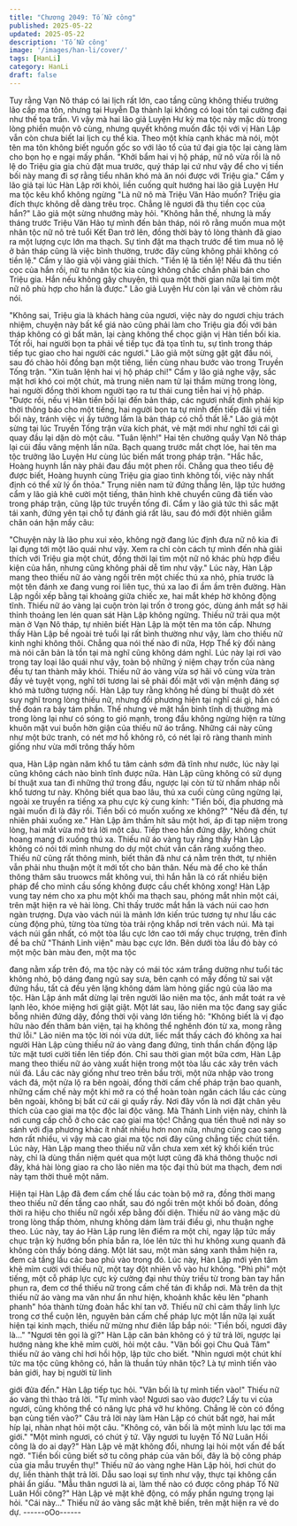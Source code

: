 ```yaml
---
title: "Chương 2049: Tố Nữ công"
published: 2025-05-22
updated: 2025-05-22
description: 'Tố Nữ công'
image: '/images/han-li/cover/'
tags: [HanLi]
category: HanLi
draft: false
---
```


Tuy rằng Vạn Nô tháp có lai lịch rất lớn, cao tầng cũng không
thiếu trưởng lão cấp ma tôn, nhưng tại Huyễn Dạ thành lại không
có loại tồn tại cường đại như thế tọa trấn.
Vì vậy mà hai lão giả Luyện Hư kỳ ma tộc này mặc dù trong lòng
phiền muộn vô cùng, nhưng quyết không muốn đắc tội với vị Hàn
Lập vẫn còn chưa biết lai lịch cụ thể kia.
Theo một khía cạnh khác mà nói, một tên ma tôn không biết
nguồn gốc so với lão tổ của tứ đại gia tộc lại càng làm cho bọn họ
e ngại mấy phần.
"Khởi bẩm hai vị hộ pháp, nữ nô vừa rồi là nô lệ do Triệu gia gia
chủ đặt mua trước, quý tháp lại cứ như vậy để cho vị tiền bối này
mang đi sợ rằng tiểu nhân khó mà ăn nói được với Triệu gia."
Cẩm y lão giả tại lúc Hàn Lập rời khỏi, liền cuống quít hướng hai
lão giả Luyện Hư ma tộc kêu khổ không ngừng
"Là nữ nô mà Triệu Văn Hảo muốn? Triệu gia đích thực không dễ
dàng trêu trọc. Chẳng lẽ ngươi đã thu tiền cọc của hắn?" Lão giả
một sừng nhướng mày hỏi.
"Không hẳn thế, nhưng là mấy tháng trước Triệu Văn Hảo tự mình
đến bản tháp, nói rõ rằng muốn mua một nhân tộc nữ nô trẻ tuổi
Kết Đan trở lên, đồng thời bày tỏ lòng thành đã giao ra một lượng
cực lớn ma thạch. Sự tình đặt ma thạch trước để tìm mua nô lệ ở
bản tháp cũng là việc bình thường, trước đây cũng không phải
không có tiền lệ." Cẩm y lão giả vội vàng giải thích.
"Tiền lệ là tiền lệ! Nếu đã thu tiền cọc của hắn rồi, nữ tu nhân tộc
kia cũng không chắc chắn phải bán cho Triệu gia. Hắn nếu không
gây chuyện, thì qua một thời gian nữa lại tìm một nữ nô phù hợp
cho hắn là được." Lão giả Luyện Hư còn lại vân vê chòm râu nói.

"Không sai, Triệu gia là khách hàng của ngươi, việc này do ngươi
chịu trách nhiệm, chuyện này bất kể giá nào cũng phải làm cho
Triệu gia đối với bản tháp không có gì bất mãn, lại càng không thể
chọc giận vị Hàn tiền bối kia. Tốt rồi, hai người bọn ta phải về tiếp
tục đả tọa tĩnh tu, sự tình trong tháp tiếp tục giao cho hai người
các ngươi." Lão giả một sừng gật gật đầu nói, sau đó chào hỏi
đồng bạn một tiếng, liền cùng nhau bước vào trong Truyền Tống
trận.
"Xin tuân lệnh hai vị hộ pháp chi!"
Cẩm y lão giả nghe vậy, sắc mặt hơi khó coi một chút, mà trung
niên nam tử lại thầm mừng trong lòng, hai người đồng thời khom
người tạo ra tư thái cung tiễn hai vị hộ pháp.
"Được rồi, nếu vị Hàn tiền bối lại đến bản tháp, các ngươi nhất
định phải kịp thời thông báo cho một tiếng, hai người bọn ta tự
mình đến tiếp đãi vị tiền bối này, tránh việc vị ấy tưởng lầm là bản
tháp có chỗ thất lễ." Lão giả một sừng tại lúc Truyền Tống trận
vừa kích phát, vẻ mặt mới như nghĩ tới cái gì quay đầu lại dặn dò
một câu.
"Tuân lệnh!"
Hai tên chưởng quầy Vạn Nô tháp lại cúi đầu vâng mệnh lần nữa.
Bạch quang trước mắt chợt lóe, hai tên ma tộc trưởng lão Luyện
Hư cùng lúc biến mất trong pháp trận.
"Hắc hắc, Hoàng huynh lần này phải đau đầu một phen rồi.
Chẳng qua theo tiểu đệ được biết, Hoàng huynh cùng Triệu gia
giao tình không tồi, việc này nhất định có thể xử lý ổn thỏa."
Trung niên nam tử đứng thẳng lên, lập tức hướng cẩm y lão giả
khẽ cười một tiếng, thân hình khẽ chuyển cũng đã tiến vào trong
pháp trận, cũng lập tức truyền tống đi.
Cẩm y lão giả tức thì sắc mặt tái xanh, đứng yên tại chỗ tự đánh
giá rất lâu, sau đó mới đột nhiên giẫm chân oán hận mấy câu:

"Chuyện này là lão phu xui xẻo, không ngờ đang lúc định đưa nữ
nô kia đi lại đụng tới một lão quái như vậy. Xem ra chỉ còn cách tự
mình đến nhà giải thích với Triệu gia một chút, đồng thời lại tìm
một nữ nô khác phù hợp điều kiện của hắn, nhưng cũng không
phải dễ tìm như vậy."
Lúc này, Hàn Lập mang theo thiếu nữ áo vàng ngồi trên một chiếc
thú xa nhỏ, phía trước là một tên đánh xe đang vung roi liên tục,
thú xa lao đi ầm ầm trên đường.
Hàn Lập ngồi xếp bằng tại khoảng giữa chiếc xe, hai mắt khép hờ
không động tĩnh.
Thiếu nữ áo vàng lại cuộn tròn lại trốn ở trong góc, dùng ánh mắt
sợ hãi thỉnh thoảng len lén quan sát Hàn Lập không ngừng.
Thiếu nữ trải qua một màn ở Vạn Nô tháp, tự nhiên biết Hàn Lập
là một tên ma tôn cấp. Nhưng thấy Hàn Lập bề ngoài trẻ tuổi lại
rất bình thường như vậy, làm cho thiếu nữ kinh nghi không thôi.
Chẳng qua nói thế nào đi nữa, Hợp Thể kỳ đối nàng mà nói căn
bản là tồn tại mà nghĩ cũng không dám nghĩ. Lúc này lại rơi vào
trong tay loại lão quái như vậy, toàn bộ những ý niệm chạy trốn
của nàng đều tự tan thành mây khói.
Thiếu nữ áo vàng vừa sợ hãi vô cùng vừa tràn đầy vẻ tuyệt vọng,
nghĩ tới tương lai sẽ phải đối mặt với vận mệnh đáng sợ khó mà
tưởng tượng nổi.
Hàn Lập tuy rằng không hề dùng bí thuật dò xét suy nghĩ trong
lòng thiếu nữ, nhưng đối phương hiện tại nghĩ cái gì, hắn có thể
đoán ra bảy tám phần.
Thế nhưng vẻ mặt hắn bình tĩnh dị thường mà trong lòng lại như
có sóng to gió mạnh, trong đầu không ngừng hiện ra từng khuôn
mặt vui buồn hờn giận của thiếu nữ áo trắng.
Những cái này cũng như một bức tranh, có nét mơ hồ không rõ,
có nét lại rõ ràng thanh minh giống như vừa mới trông thấy hôm

qua, Hàn Lập ngàn năm khổ tu tâm cảnh sớm đã tĩnh như nước,
lúc này lại cũng không cách nào bình tĩnh được nữa.
Hàn Lập cũng không có sử dụng bí thuật xua tan đi những thứ
trong đầu, ngược lại còn từ từ nhấm nháp nỗi khổ tương tư này.
Không biết qua bao lâu, thú xa cuối cùng cũng ngừng lại, ngoài xe
truyền ra tiếng xa phu cực kỳ cung kính:
"Tiền bối, địa phương mà ngài muốn đi là đây rồi. Tiền bối có
muốn xuống xe không?"
"Nếu đã đến, tự nhiên phải xuống xe."
Hàn Lập âm thầm hít sâu một hơi, áp đi tạp niệm trong lòng, hai
mắt vừa mở trả lời một câu.
Tiếp theo hắn đứng dậy, không chút hoang mang đi xuống thú xa.
Thiếu nữ áo vàng tuy rằng thấy Hàn Lập không có nói tới mình
nhưng do dự một chút vẫn cắn răng xuống theo.
Thiếu nữ cũng rất thông minh, biết thân đã như cá nằm trên thớt,
tự nhiên vẫn phải nhu thuận một ít mới tốt cho bản thân. Nếu mà
để cho kẻ thần thông thâm sâu truowcs mắt không vui, thì hắn
hẳn là có rất nhiều biện pháp để cho mình cầu sống không được
cầu chết không xong!
Hàn Lập vung tay ném cho xa phu một khối ma thạch sau, phóng
mắt nhìn một cái, trên mặt hiện ra vẻ hài lòng.
Chỉ thấy trước mắt hắn là vách núi cao hơn ngàn trượng.
Dựa vào vách núi là mảnh lớn kiến trúc tương tự như lầu các
cùng động phủ, từng tòa từng tòa trải rộng khắp nơi trên vách núi.
Mà tại vách núi gần nhất, có một tòa lầu cực lớn cao tới mấy chục
trượng, trên đỉnh đề ba chữ "Thánh Linh viện" màu bạc cực lớn.
Bên dưới tòa lầu đó bày có một mộc bàn màu đen, một ma tộc

đang nằm xấp trên đó, ma tộc này có mái tóc xám trắng dường
như tuổi tác không nhỏ, bộ dáng đang ngủ say sưa, bên cạnh có
mấy đồng tử sai vặt đứng hầu, tất cả đều yên lặng không dám
làm hỏng giấc ngủ của lão ma tộc.
Hàn Lập ánh mắt dừng lại trên người lão niên ma tộc, ánh mắt
toát ra vẻ lạnh lẽo, khóe miệng hơi giật giật.
Một lát sau, lão niên ma tộc đang say giấc bỗng nhiên đứng dậy,
đồng thời vội vàng lớn tiếng hô:
"Không biết là vị đạo hữu nào đến thăm bản viện, tại hạ không thể
nghênh đón từ xa, mong rằng thứ lỗi."
Lão niên ma tộc lời nói vừa dứt, liếc mắt thấy cách đó không xa
hai người Hàn Lập cùng thiếu nữ áo vàng đang đứng, tinh thần
chấn động lập tức mặt tươi cười tiến lên tiếp đón.
Chỉ sau thời gian một bữa cơm, Hàn Lập mang theo thiếu nữ áo
vàng xuất hiện trong một tòa lầu các xây trên vách núi đá.
Lầu các này giống như treo trên bầu trời, một nửa nhập vào trong
vách đá, một nửa lộ ra bên ngoài, đồng thời cấm chế pháp trận
bao quanh, những cấm chế này một khi mở ra có thể hoàn toàn
ngăn cách lầu các cùng bên ngoài, không bị bất cứ cái gì quấy
rầy.
Nơi đây vốn là nơi đặt chân yêu thích của cao giai ma tộc độc lai
độc vãng.
Mà Thánh Linh viện này, chính là nơi cung cấp chỗ ở cho các cao
giai ma tộc! Chẳng qua tiền thuê nơi này so sánh với địa phương
khác ít nhất nhiều hơn non nửa, nhưng cũng cao sang hơn rất
nhiều, vì vậy mà cao giai ma tộc nơi đây cũng chẳng tiếc chút
tiền.
Lúc này, Hàn Lập mang theo thiếu nữ vẫn chưa xem xét kỹ khối
kiến trúc này, chỉ là dùng thần niệm quét qua một lượt cũng đã
khá thông thuộc nơi đây, khá hài lòng giao ra cho lão niên ma tộc
đại thủ bút ma thạch, đem nơi này tạm thời thuê một năm.

Hiện tại Hàn Lập đã đem cấm chế lầu các toàn bộ mở ra, đồng
thời mang theo thiếu nữ đến tầng cao nhất, sau đó ngồi trên một
khối bồ đoàn, đồng thời ra hiệu cho thiếu nữ ngồi xếp bằng đối
diện.
Thiếu nữ áo vàng mặc dù trong lòng thấp thỏm, nhưng không
dám làm trái điều gì, nhu thuận nghe theo.
Lúc này, tay áo Hàn Lập rung lên điểm ra một chỉ, ngay lập tức
mấy chục trận kỳ hướng bốn phía bắn ra, lóe lên tức thì hư không
xung quanh đã không còn thấy bóng dáng.
Một lát sau, một màn sáng xanh thẳm hiện ra, đem cả tầng lầu
các bao phủ vào trong đó.
Lúc này, Hàn Lập mới yên tâm khẽ mỉm cười với thiếu nữ, một
tay đột nhiên vỗ vào hư không.
"Phì phì" một tiếng, một cỗ pháp lực cực kỳ cường đại như thủy
triều từ trong bàn tay hắn phun ra, đem cơ thể thiếu nữ trong cấm
chế tán đi khắp nơi.
Mà trên da thịt thiếu nữ áo vàng ma văn như ẩn như hiện, khoảnh
khắc kêu lên "phanh phanh" hóa thành từng đoàn hắc khí tan vỡ.
Thiếu nữ chỉ cảm thấy linh lực trong cơ thể cuộn lên, nguyên bản
cấm chế pháp lực một lần nữa lại xuất hiện tại kinh mạch, thiếu
nữ mừng như điên lắp bắp nói:
"Tiền bối, ngươi đây là..."
"Ngươi tên gọi là gì?" Hàn Lập căn bản không có ý tứ trả lời,
ngược lại hướng nàng khe khẽ mỉm cười, hỏi một câu.
"Vãn bối gọi Chu Quả Tâm" thiếu nữ áo vàng chỉ hơi hồi hộp, lập
tức cho biết.
"Nhìn ngươi một chút khí tức ma tộc cũng không có, hẳn là thuần
túy nhân tộc? Là tự mình tiến vào bản giới, hay bị người từ linh

giới đửa đến." Hàn Lập tiếp tục hỏi.
"Vãn bối là tự mình tiến vào!" Thiếu nữ áo vàng thì thào trả lời.
"Tự mình vào! Ngươi sao vào được? Lấy tu vi của ngươi, cũng
không thể có năng lực phá vỡ hư không. Chẳng lẽ còn có đồng
bạn cùng tiến vào?" Câu trả lời này làm Hàn Lập có chút bất ngờ,
hai mắt híp lại, nhàn nhạt hỏi một câu.
"Không có, vãn bối là một mình lưu lạc tới ma giới."
"Một mình ngươi, có chút ý tứ. Vậy ngươi tu luyện Tố Nữ Luân
Hồi công là do ai dạy?" Hàn Lập vẻ mặt không đổi, nhưng lại hỏi
một vấn đề bất ngờ.
"Tiền bối cũng biết sở tu công pháp của vãn bối, đây là bộ công
pháp của gia mẫu truyền thụ!" Thiếu nữ áo vàng nghe Hàn Lập
hỏi, hơi chút do dự, liền thành thật trả lời.
Dẫu sao loại sự tình như vậy, thực tại không cần phải ẩn giấu.
"Mẫu thân ngươi là ai, làm thế nào có được công pháp Tố Nữ
Luân Hồi công?" Hàn Lập vẻ mặt khẽ động, có mấy phần ngưng
trọng lại hỏi.
"Cái này..." Thiếu nữ áo vàng sắc mặt khẽ biến, trên mặt hiện ra
vẻ do dự.
------oOo------

